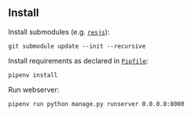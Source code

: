 ## Install

Install submodules (e.g. [`resjs`](https://github.com/nederhof/resjs)):

    git submodule update --init --recursive


Install requirements as declared in [`Pipfile`](Pipfile):

    pipenv install


Run webserver:

    pipenv run python manage.py runserver 0.0.0.0:8000



